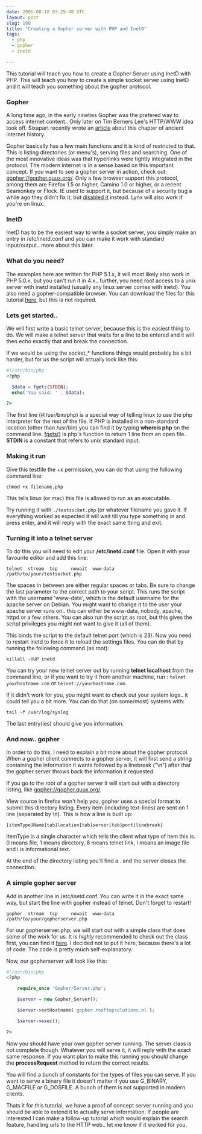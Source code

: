 ```yaml
---
date: 2006-08-18 03:29:48 UTC
layout: post
slug: 100
title: "Creating a Gopher server with PHP and InetD"
tags:
  - php
  - gopher
  - inetd

---
```


This tutorial will teach you how to create a Gopher Server using InetD with PHP. This will teach you how to create a simple socket server using InetD and it will teach you something about the gopher protocol.

<h3>Gopher</h3>

A long time ago, in the early nineties Gopher was the prefered way to access internet content.. Only later on Tim Berners Lee's HTTP/WWW idea took off. Sixapart recently wrote an <a href="http://www.sixapart.com/about/news/2006/08/digging_up_info.html">article</a> about this chapter of ancient internet history.

Gopher basically has a few main functions and it is kind of restricted to that. This is listing directories (or menu's), serving files and searching. One of the most innovative ideas was that hyperlinks were tightly integrated in the protocol. The modern internet is in a sense based on this important concept. If you want to see a gopher server in action, check out: <a href="gopher://gopher.quux.org/">gopher://gopher.quux.org/</a>. Only a few browser support this protocol, among them are Firefox 1.5 or higher, Camino 1.0 or higher, or a recent Seamonkey or Flock. IE used to support it, but because of a security bug a while ago they didn't fix it, but <a href="http://www.microsoft.com/technet/security/bulletin/MS02-047.mspx">disabled it</a> instead. Lynx will also work if you're on linux.

<h3>InetD</h3>

InetD has to be the easiest way to write a socket server, you simply make an entry in /etc/inetd.conf and you can make it work with standard input/output.. more about this later.

<h3>What do you need?</h3>

The examples here are written for PHP 5.1.x, it will most likely also work in PHP 5.0.x, but you can't run it in 4.x.. further, you need root access to a unix server with inetd installed (usually  any linux server comes with inetd). You also need a gopher-compatible browser. You can download the files for this tutorial <a href="https://github.com/evert/PHPGopherServer">here</a>, but this is not required.

<h3>Lets get started..</h3>

We will first write a basic telnet server, because this is the easiest thing to do. We will make a telnet server that waits for a line to be entered and it will then echo exactly that and break the connection.

If we would be using the socket_* functions things would probably be a bit harder, but for us the script will actually look like this:</p>

```php
#!/usr/bin/php
<?php

  $data = fgets(STDIN);
  echo('You said: ' . $data);

?>
```

The first line (#!/usr/bin/php) is a special way of telling linux to use the php interpreter for the rest of the file. If PHP is installed in a non-standard location (other than /usr/bin) you can find it by typing <b>whereis php</b> on the command line.
<a href="http://nl2.php.net/fgets">fgets()</a> is php's function to return 1 line from an open file. <b>STDIN</b> is a constant that refers to unix standard input.

<h3>Making it run</h3>

Give this testfile the +x permission, you can do that using the following command line:

```
chmod +x filename.php
```

This tells linux (or mac) this file is allowed to run as an executable.

Try running it with `./testsocket.php` (or whatever filename you gave it. If everything worked as expected it will wait till you type something in and press enter, and it will reply with the exact same thing and exit.

<h3>Turning it into a telnet server</h3>

To do this you will need to edit your <b>/etc/inetd.conf</b> file. Open it with your favourite editor and add this line:

```
telnet  stream  tcp     nowait  www-data    /path/to/your/testsocket.php
```

The spaces in between are either regular spaces or tabs. Be sure to change the last parameter to the correct path to your script. This runs the script with the username 'www-data', which is the default username for the apache server on Debian. You might want to change it to the user your apache server runs on.. this can either be www-data, nobody, apache, httpd or a few others. You can also run the script as root, but this gives the script privileges you might not want to give it (all of them).

This binds the script to the default telnet port (which is 23). Now you need to restart inetd to force it to reload the settings files. You can do that by running the following command (as root):

```
killall -HUP inetd
```

You can try your new telnet server out by running <b>telnet localhost</b> from the command line, or if you want to try it from another machine, run : `telnet yourhostname.com` or `telnet://yourhostname.com`.

If it didn't work for you, you might want to check out your system logs.. it could tell you a bit more. You can do that (on some/most) systems with:

```
tail -f /var/log/syslog
```

The last entry(ies) should give you information.

<h3>And now.. gopher</h3>

In order to do this, I need to explain a bit more about the gopher protocol. When a gopher client connects to a gopher server, it will first send a string containing the information it wants followed by a linebreak ("\n") after that the gopher server throws back the information it requested.

If you go to the root of a gopher server it will start out with a directory listing, like <a href="gopher://gopher.quux.org/">gopher://gopher.quux.org/</a>.

View source in firefox won't help you, gopher uses a special format to submit this directory listing. Every item (including text-lines) are sent on 1 line (separated by \n). This is how a line is built up:

```
[itemType]Name[tab]location[tab]server[tab]port[linebreak]
```

ItemType is a single character which tells the client what type of item this is. 0 means file, 1 means directory, 8 means telnet link, I means an image file and i is informational text.

At the end of the directory listing you'll find a . and the server closes the connection.

<h3>A simple gopher server</h3>

Add in another line in /etc/inetd.conf. You can write it in the exact same way, but start the line with gopher instead of telnet. Don't forget to restart!

```
gopher  stream  tcp     nowait  www-data    /path/to/your/gopherserver.php
```

For our gopherserver.php, we will start out with a simple class that does some of the work for us. It is _highly_ recommended to check out the class first, you can find it <a href="https://github.com/evert/PHPGopherServer/blob/master/gopherserver/Gopher/Server.php">here</a>. I decided not to put it here, because there's a lot of code. The code is pretty much self-explanatory.

Now, our gopherserver will look like this:

```php
#!/usr/bin/php
<?php

    require_once 'Gopher/Server.php';

    $server = new Gopher_Server();

    $server->setHostname('gopher.rooftopsolutions.nl');

    $server->exec();

?>
```

Now you should have your own gopher server running. The server class is not complete though. Whatever you will serve it, it will reply with the exact same response. If you want plan to make this running you should change the <b>processRequest</b> method to return the correct results.

You will find a bunch of constants for the types of files you can serve. If you want to serve a binary file it doesn't matter if you use G_BINARY, G_MACFILE or G_DOSFILE. A bunch of them is not supported in modern clients.

Thats it for this tutorial, we have a proof of concept server running and you should be able to extend it to actually serve information. If people are interested I can make a follow-up tutorial which would explain the search feature, handling urls to the HTTP web.. let me know if it worked for you.
